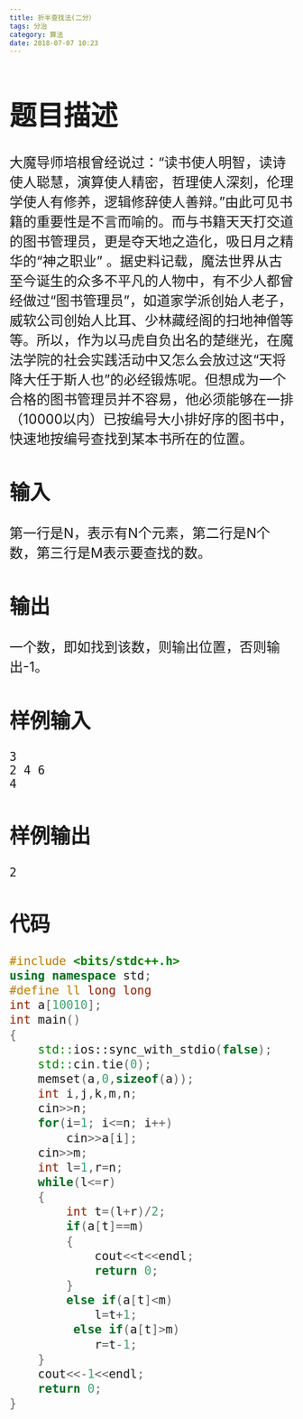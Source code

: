 ```yaml
---
title: 折半查找法(二分）
tags: 分治
category: 算法
date: 2018-07-07 10:23
---
```


<font size=5> 

# 题目描述

大魔导师培根曾经说过：“读书使人明智，读诗使人聪慧，演算使人精密，哲理使人深刻，伦理学使人有修养，逻辑修辞使人善辩。”由此可见书籍的重要性是不言而喻的。而与书籍天天打交道的图书管理员，更是夺天地之造化，吸日月之精华的“神之职业”
。据史料记载，魔法世界从古至今诞生的众多不平凡的人物中，有不少人都曾经做过“图书管理员”，如道家学派创始人老子，威软公司创始人比耳、少林藏经阁的扫地神僧等等。所以，作为以马虎自负出名的楚继光，在魔法学院的社会实践活动中又怎么会放过这“天将降大任于斯人也”的必经锻炼呢。但想成为一个合格的图书管理员并不容易，他必须能够在一排（10000以内）已按编号大小排好序的图书中，快速地按编号查找到某本书所在的位置。

## 输入

第一行是N，表示有N个元素，第二行是N个数，第三行是M表示要查找的数。

## 输出

一个数，即如找到该数，则输出位置，否则输出-1。

## 样例输入



```
3
2 4 6
4
```

## 样例输出



```
2
```



## 代码

```c++
#include <bits/stdc++.h>
using namespace std;
#define ll long long
int a[10010];
int main()
{
    std::ios::sync_with_stdio(false);
    std::cin.tie(0);
    memset(a,0,sizeof(a));
    int i,j,k,m,n;
    cin>>n;
    for(i=1; i<=n; i++)
        cin>>a[i];
    cin>>m;
    int l=1,r=n;
    while(l<=r)
    {
        int t=(l+r)/2;
        if(a[t]==m)
        {
            cout<<t<<endl;
            return 0;
        }
        else if(a[t]<m)
            l=t+1;
         else if(a[t]>m)
            r=t-1;
    }
    cout<<-1<<endl;
    return 0;
}
```

